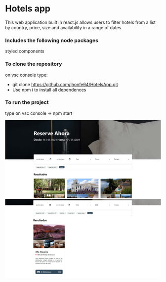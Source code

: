 
# Hotels app

This web application built in react.js allows users to filter hotels from a list by country, price, size and availability in a range of dates.

### Includes the following node packages

styled components


### To clone the repository

on vsc console type: 

- git clone https://github.com/jhonfe64/HotelsApp.git
- Use npm i to install all dependences 


### To run the project

type on vsc console => npm start




![](https://github.com/jhonfe64/HotelsApp/blob/master/hotel1.jpg?raw=true)
![](https://github.com/jhonfe64/HotelsApp/blob/master/hotel2.jpg?raw=true)


